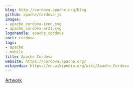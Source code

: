```yaml
---
blog: http://cordova.apache.org/blog
github: apache/cordova-js
images:
- apache_cordova-icon.svg
- apache_cordova-ar21.svg
logohandle: apache_cordova
sort: cordova
tags:
- apache
- mobile
title: Apache Cordova
website: https://cordova.apache.org/
wikipedia: https://en.wikipedia.org/wiki/Apache_Cordova
---
```


[Artwork](http://cordova.apache.org/artwork/)
